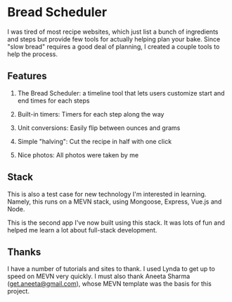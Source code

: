 # Bread Scheduler

I was tired of most recipe websites, which just list a bunch of ingredients and steps but provide few tools for actually helping plan your bake. Since "slow bread" requires a good deal of planning, I created a couple tools to help the process.

## Features

1. The Bread Scheduler: a timeline tool that lets users customize start and end times for each steps

2. Built-in timers: Timers for each step along the way

3. Unit conversions: Easily flip between ounces and grams

4. Simple "halving": Cut the recipe in half with one click

5. Nice photos: All photos were taken by me

## Stack

This is also a test case for new technology I'm interested in learning. Namely, this runs on a MEVN stack, using Mongoose, Express, Vue.js and Node.

This is the second app I've now built using this stack. It was lots of fun and helped me learn a lot about full-stack development.

## Thanks

I have a number of tutorials and sites to thank. I used Lynda to get up to speed on MEVN very quickly. I must also thank Aneeta Sharma (get.aneeta@gmail.com), whose MEVN template was the basis for this project.
